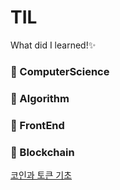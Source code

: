 # TIL
What did I learned!✨

### 📂 ComputerScience

### 📂 Algorithm

### 📂 FrontEnd

### 📂 Blockchain
[코인과 토큰 기초](https://github.com/lydiacho/TIL/blob/main/Blockchain/CoinAndToken.md)
